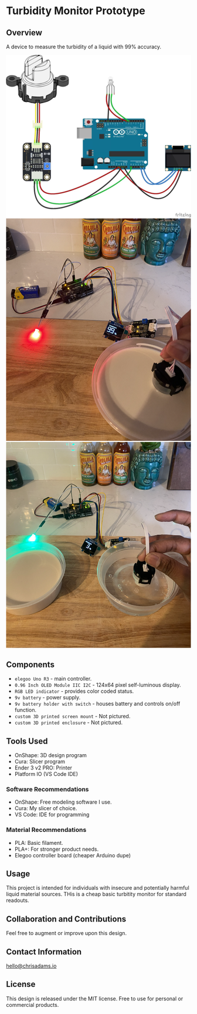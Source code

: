 # Turbidity Monitor Prototype 

## Overview
 A device to measure the turbidity of a liquid with 99% accuracy.

![Screenshot](/images/turbidity-schematic.jpg)
![Screenshot](/images/failing-liquid.png)
![Screenshot](/images/passing-liquid.png)

## Components
- `elegoo Uno R3` - main controller.
- `0.96 Inch OLED Module IIC I2C` - 124x64 pixel self-luminous display.
- `RGB LED indicator` - provides color coded status.
- `9v battery` - power supply.
- `9v battery holder with switch` - houses battery and controls on/off function.
- `custom 3D printed screen mount` - Not pictured.
- `custom 3D printed enclosure` - Not pictured.

## Tools Used
- OnShape: 3D design program
- Cura: Slicer program
- Ender 3 v2 PRO: Printer
- Platform IO (VS Code IDE)


### Software Recommendations
- OnShape: Free modeling software I use.
- Cura: My slicer of choice.
- VS Code: IDE for programming

### Material Recommendations
- PLA: Basic filament.
- PLA+: For stronger product needs.
- Elegoo controller board (cheaper Arduino dupe)

## Usage
This project is intended for individuals with insecure and potentially harmful liquid material sources. THis is a cheap basic turbitity monitor for standard readouts.

## Collaboration and Contributions
Feel free to augment or improve upon this design.

## Contact Information
hello@chrisadams.io

## License
This design is released under the MIT license. Free to use for personal or commercial products.
